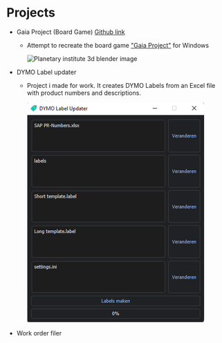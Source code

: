 # Projects
* Gaia Project (Board Game) [Github link](https://github.com/Seawolf159/Gaia-Project)
  - Attempt to recreate the board game ["Gaia Project"](https://images.zmangames.com/filer_public/2e/22/2e222960-07ca-479c-81c9-65731e2be57f/zf001_layout.png) for Windows

    ![Planetary institute 3d blender image](https://github.com/Seawolf159/Gaia-Project/blob/master/Images/Raw%20renders/Planetary%20Institute.png)

* DYMO Label updater
  - Project i made for work. It creates DYMO Labels from an Excel file with product numbers and descriptions.

    ![Program layout](https://github.com/Seawolf159/CV/blob/master/Images/DYMO%20Label%20Updater.png)

* Work order filer
